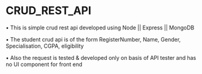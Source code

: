 # CRUD_REST_API
  • This is simple crud rest api developed using Node || Express || MongoDB
  
  • The student crud api is of the form RegisterNumber, Name, Gender, Specialisation, CGPA, eligibility
  
  • Also the request is tested & developed only on basis of API tester and has no UI component for front end
